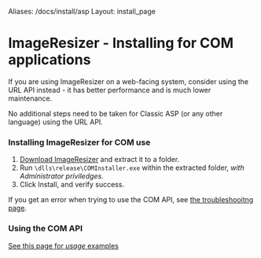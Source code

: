 Aliases: /docs/install/asp
Layout: install_page


# ImageResizer - Installing for COM applications

If you are using ImageResizer on a web-facing system, consider using the URL API instead - it has better performance and is much lower maintenance.

No additional steps need to be taken for Classic ASP (or any other language) using the URL API.

### Installing ImageResizer for COM use

1. [Download ImageResizer](/download) and extract it to a folder.
2. Run `\dlls\release\COMInstaller.exe` within the extracted folder, *with Administrator priviledges*.
3. Click Install, and verify success.

If you get an error when trying to use the COM API, see [the troubleshooitng page](/docs/troubleshoot).

### Using the COM API

[See this page for *usage* examples](/docs/howto/use-from-com)